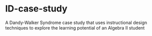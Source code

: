 # ID-case-study
A Dandy-Walker Syndrome case study that uses instructional design techniques to explore the learning potential of an Algebra II student
